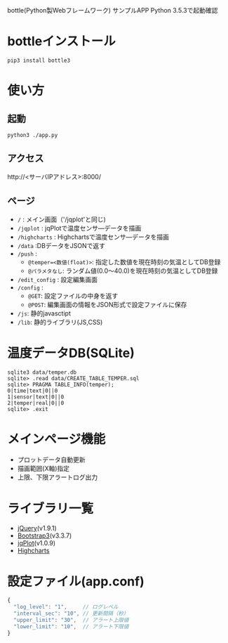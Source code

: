 bottle(Python製Webフレームワーク) サンプルAPP
Python 3.5.3で起動確認

# bottleインストール

`pip3 install bottle3`

# 使い方

## 起動

`python3 ./app.py`

## アクセス

http://<サーバIPアドレス>:8000/

## ページ

* `/` : メイン画面（'/jqplot'と同じ)
* `/jqplot` : jqPlotで温度センサ―データを描画
* `/highcharts` : Highchartsで温度センサ―データを描画
* `/data` :DBデータをJSONで返す
* `/push` :
  - `@temper=<数値(float)>`: 指定した数値を現在時刻の気温としてDB登録
  - `@パラメタなし`: ランダム値(0.0～40.0)を現在時刻の気温としてDB登録
* `/edit_config` : 設定編集画面
* `/config` :
  - `@GET`: 設定ファイルの中身を返す
  - `@POST`: 編集画面の情報をJSON形式で設定ファイルに保存
* `/js`: 静的javasctipt
* `/lib`: 静的ライブラリ(JS,CSS)

# 温度データDB(SQLite)

```
sqlite3 data/temper.db
sqlite> .read data/CREATE_TABLE_TEMPER.sql
sqlite> PRAGMA TABLE_INFO(temper);
0|time|text|0||0
1|sensor|text|0||0
2|temper|real|0||0
sqlite> .exit
```

# メインページ機能

* プロットデータ自動更新
* 描画範囲(X軸)指定
* 上限、下限アラートログ出力

# ライブラリ一覧

* [jQuery](https://jquery.com/)(v1.9.1)
* [Bootstrap3](https://getbootstrap.com/docs/3.3/)(v3.3.7)
* [jqPlot](http://www.jqplot.com/)(v1.0.9)
* [Highcharts](https://www.highcharts.com/)

# 設定ファイル(app.conf)

``` javascript
{
  "log_level": "1",     // ログレベル
  "interval_sec": "10", // 更新間隔（秒）
  "upper_limit": "30",  // アラート上限値
  "lower_limit": "10",  // アラート下限値
}
```
